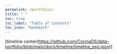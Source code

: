 ```yaml
---
permalink: /portfolio/
title: " "
toc: true
toc_label: "Table of Contents"
toc_icon: "bookmark"
---
```


[timeline center(https://github.com/CorinaDS/data-portfolio/blob/main/docs/timeline/timeline_exp.json)]